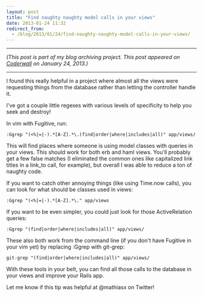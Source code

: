```yaml
---
layout: post
title: "Find naughty naughty model calls in your views"
date: 2013-01-24 11:32
redirect_from:
  - /blog/2013/01/24/find-naughty-naughty-model-calls-in-your-views/
---
```


---

*(This post is part of my blog archiving project. This post appeared on [Coderwall](https://coderwall.com/p/33siha) on January 24, 2013.)*

---

I found this really helpful in a project where almost all the views were requesting things from the database rather than letting the controller handle it.

I've got a couple little regexes with various levels of specificity to help you seek and destroy!

In vim with Fugitive, run:

    :Ggrep "(<%|=|-).*[A-Z].*\.(find|order|where|includes|all)" app/views/

This will find places where someone is using model classes with queries in your views. This should work for both erb and haml views. You'll probably get a few false matches (I eliminated the common ones like capitalized link titles in a link_to call, for example), but overall I was able to reduce a ton of naughty code.

If you want to catch other annoying things (like using Time.now calls), you can look for what should be classes used in views:

    :Ggrep "(<%|=|-).*[A-Z].*\." app/views

If you want to be even simpler, you could just look for those ActiveRelation queries:

    :Ggrep "(find|order|where|includes|all)" app/views/

These also both work from the command line (if you don't have Fugitive in your vim yet) by replacing :Ggrep with git-grep:

    git-grep "(find|order|where|includes|all)" app/views/

With these tools in your belt, you can find all those calls to the database in your views and improve your Rails app.

Let me know if this tip was helpful at @mathiasx on Twitter!
